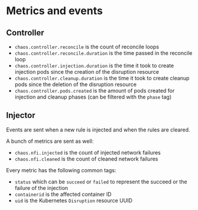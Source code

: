 # Metrics and events

## Controller

* `chaos.controller.reconcile` is the count of reconcile loops
* `chaos.controller.reconcile.duration` is the time passed in the reconcile loop
* `chaos.controller.injection.duration` is the time it took to create injection pods since the creation of the disruption resource
* `chaos.controller.cleanup.duration` is the time it took to create cleanup pods since the deletion of the disruption resource
* `chaos.controller.pods.created` is the amount of pods created for injection and cleanup phases (can be filtered with the `phase` tag)

## Injector

Events are sent when a new rule is injected and when the rules are cleared.

A bunch of metrics are sent as well:

* `chaos.nfi.injected` is the count of injected network failures
* `chaos.nfi.cleaned` is the count of cleaned network failures

Every metric has the following common tags:

* `status` which can be `succeed` or `failed` to represent the succeed or the failure of the injection
* `containerid` is the affected container ID
* `uid` is the Kubernetes `Disruption` resource UUID
